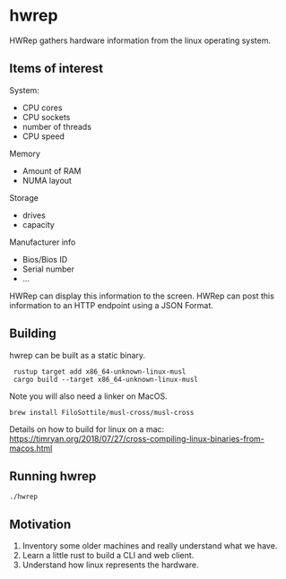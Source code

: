 # hwrep

HWRep gathers hardware information from the linux operating system.


## Items of interest

System:
* CPU cores
* CPU sockets
* number of threads
* CPU speed

Memory
* Amount of RAM
* NUMA layout

Storage
* drives
* capacity

Manufacturer info
* Bios/Bios ID
* Serial number
* ...

HWRep can display this information to the screen. HWRep can post this information to an HTTP endpoint using a JSON Format.

## Building
hwrep can be built as a static binary.
```
 rustup target add x86_64-unknown-linux-musl
 cargo build --target x86_64-unknown-linux-musl
```

Note you will also need a linker on MacOS.
```
brew install FiloSottile/musl-cross/musl-cross
```

Details on how to build for linux on a mac: 
https://timryan.org/2018/07/27/cross-compiling-linux-binaries-from-macos.html


## Running hwrep
```
./hwrep
```

## Motivation
1. Inventory some older machines and really understand what we have.
2. Learn a little rust to build a CLI and web client.
3. Understand how linux represents the hardware.
